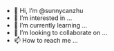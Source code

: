 - 👋 Hi, I’m @sunnycanzhu
- 👀 I’m interested in ...
- 🌱 I’m currently learning ...
- 💞️ I’m looking to collaborate on ...
- 📫 How to reach me ...

<!---
sunnycanzhu/sunnycanzhu is a ✨ special ✨ repository because its `README.md` (this file) appears on your GitHub profile.
You can click the Preview link to take a look at your changes.
--->
